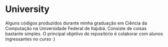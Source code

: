 # University

Alguns códigos produzidos durante minha graduação em Ciência da Computação na Universidade Federal de Itajubá. Consiste de coisas bastante simples. O principal objetivo do repositório é colaborar com alunos ingressantes no curso :)

